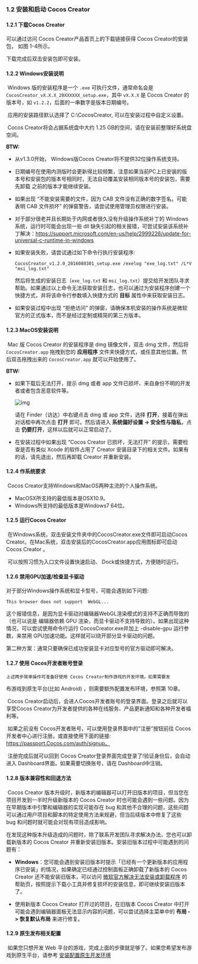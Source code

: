 ### 1.2 安装和启动 Cocos Creator

#### 1.2.1 下载Cocos Creator

可以通过访问 Cocos Creator产品首页上的下载链接获得 Cocos Creator的安装包， 如图 1-4所示。

下载完成后双击安装包即可安装。



#### 1.2.2 Windows安装说明

​	Windows 版的安装程序是一个 `.exe` 可执行文件，通常命名会是 `CocosCreator_vX.X.X_20XXXXXX_setup.exe`，其中 `vX.X.X` 是 Cocos Creator 的版本号，如 `v1.2.2`，后面的一串数字是版本日期编号。

​	应用的安装路径默认选择了 C:\CocosCreator, 可以在安装过程中自定义设置。 

​	Cocos Creator将会占据系统盘中大约 1.25 GB的空间，请在安装前整理好系统盘空间。

**BTW:**

* 从v1.3.0开始， Windows版Cocos Creator将不提供32位操作系统支持。

* 日期编号在使用内测版时会更新得比较频繁，注意如果当前PC上已安装的版本号和安装包的版本号相同时，无法自动覆盖安装相同版本号的安装包，需要先卸载 之前的版本才能继续安装。

* 如果出现 “不能安装需要的文件，因为 CAB 文件没有正确的数字签名。可能表明 CAB 文件损坏” 的弹窗警告，请尝试使用管理员权限进行安装。

* 对于部分很老并且长期处于内网或者很久没有升级操作系统补丁的 Windows 系统，运行时可能会出现一些 dll 缺失引起的相关报错，可尝试安装该系统补丁解决：https://support.microsoft.com/en-us/help/2999226/update-for-universal-c-runtime-in-windows

* 如果安装失败，请尝试通过如下命令行执行安装程序:

  ```
  CocosCreator_v1.2.0_2016080301_setup.exe /exelog "exe_log.txt" /L*V "msi_log.txt"
  ```

  然后将生成的安装日志（`exe_log.txt` 和 `msi_log.txt`）提交给开发团队寻求帮助。如果通过以上命令无法获取安装日志，也可以通过为安装程序创建一个快捷方式，并将该命令行参数填入快捷方式的 **目标** 属性中来获取安装日志。

* 如果安装过程中出现 “拒绝访问” 的弹窗，请确保本机安装的操作系统是微软官方的正式版本，而不是经过定制或精简的第三方版本。



#### 1.2.3 MacOS安装说明

​	Mac 版 Cocos Creator 的安装程序是 dmg 镜像文件，双击 dmg 文件，然后将 `CocosCreator.app` 拖拽到您的 **应用程序** 文件夹快捷方式，或任意其他位置。然后双击拖拽出来的 `CocosCreator.app` 就可以开始使用了。

**BTW:**

* 如果下载后无法打开，提示 dmg 或者 app 文件已损坏、来自身份不明的开发者或者包含恶意软件等。

  ![img](https://gitee.com/nlpleaf/PicGo/raw/master/82bc38bdaf565c1cda08590f12888a54)

  请在 Finder（访达）中右键点击 dmg 或 app 文件，选择 **打开**，接着在弹出对话框中再次点击 **打开** 即可。然后请进入 **系统偏好设置 -> 安全性与隐私**，点击 **仍要打开**，这样以后就可以正常启动了。

* 在安装过程中如果出现 “Cocos Creator 已损坏，无法打开” 的提示，需要检查是否有类似 Xcode 的软件占用了 Creator 安装目录下的相关文件。如果有的话，请先退出，然后再卸载 Creator 并重新安装。



#### 1.2.4 作系统要求

​	Cocos Creator支持Windows和MacOS两种主流的个人操作系统。 

* MacOSX所支持的最低版本是OSX10.9。
* Windows所支持的最低版本是Windows7 64位。



#### 1.2.5 运行Cocos Creator

​	在Windows系统，双击安装文件夹中的CocosCreator.exe文件即可启动Cocos Creator。在Mac系统，双击安装后的CocosCreator.app应用图标即可启动 Cocos Creator 。

​	可以按照习惯为入口文件设置快速启动、 Dock或快捷方式，方便随时运行。



#### 1.2.6 禁用GPU加速/检查显卡驱动

对于部分Windows操作系统和显卡型号，可能会遇到如下问题:

```
This browser does not support  WebGL...
```

​	这个报错信息，是因为显卡驱动对编辑器WebGL渲染模式的支持不正确而导致的（也可以说是 编辑器依赖 GPU 渲染，而显卡驱动不支持导致的）。如果出现这种情况，可以尝试使用命令行运行 CocosCreator.exe并加上 -disable-gpu 运行参数，来禁用 GPU加速功能。这样就可以绕开部分显卡驱动的问题。

​	第二种方案：通常只要确保已成功安装显卡对应型号的官方驱动即可解决。



#### 1.2.7 使用 Cocos开发者账号登录

 	上述两步简单操作可准备好使用 Cocos Creator制作游戏的开发环境。如果需要发

布游戏到原生平台(比如 Android) ，则需要额外配置发布环境，参照第 10章。

​	Cocos Creator启动后，会进人Cocos开发者账号的登录界面。登录之后就可以享受Cocos Creator为开发者提供的各种在线服务、产品更新通知和各种开发者福利等。

​	如果之前没有 Cocos开发者账号，可以使用登录界面中的"注册”按钮前往 Cocos 开发者中心进行注册。或直接使用下面的链接: https://passport.Cocos.com/auth/signup。

​	注册完成后就可以回到 Cocos Creator登录界面完成登录了!验证身份后，会自动进入 Dashboard界面。如果需要切换账号，请在 Dashboard中注销。



#### 1.2.8 版本兼容性和回退方法

​	Cocos Creator 版本升级时，新版本的编辑器可以打开旧版本的项目，但当您在项目开发到一半时升级新版本的 Cocos Creator 时也可能会遇到一些问题。因为在早期版本中引擎和编辑器的实现可能存在 bug 和其他不合理的问题，这些问题可以通过用户项目和脚本的特定使用方法来规避，但当后续版本中修复了这些 bug 和问题时就可能会对现有项目造成影响。

​	在发现这种版本升级造成的问题时，除了联系开发团队寻求解决办法，您也可以卸载新版本的 Cocos Creator 并重新安装旧版本。安装旧版本过程中可能遇到的问题有：

- **Windows**：您可能会遇到安装旧版本时提示「已经有一个更新版本的应用程序已安装」的情况，如果确定已经通过控制面板正确卸载了新版本的 Cocos Creator 还不能安装旧版本，可以访问 [微软官方解决无法安装或卸载程序](https://support.microsoft.com/en-us/help/17588/fix-problems-that-block-programs-from-being-installed-or-removed) 的帮助页，按照提示下载小工具并修复损坏的安装信息，即可继续安装旧版本了。

- 使用新版本 Cocos Creator 打开过的项目，在旧版本 Cocos Creator 中打开可能会遇到编辑器面板无法显示内容的问题，可以尝试选择主菜单中的 **布局 -> 恢复默认布局** 来进行修复。

  

#### 1.2.9 原生发布相关配置

​	如果您只想开发 Web 平台的游戏，完成上面的步骤就足够了。如果您希望发布游戏到原生平台，请参考 [安装配置原生开发环境](https://docs.cocos.com/creator/manual/zh/publish/setup-native-development.html)



